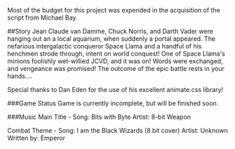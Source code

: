 Most of the budget for this project was expended in the acquisition of the script from Michael Bay.

##Story
Jean Claude van Damme, Chuck Norris, and Darth Vader were hanging out an a local aquarium, when suddenly a portal appeared. The nefarious intergalactic conqueror Space Llama and a handful of his henchmen strode through, intent on world conquest! One of Space Llama's minions foolishly wet-willied JCVD, and it was on! Words were exchanged, and vengeance was promised! The outcome of the epic battle rests in your hands....

Special thanks to Dan Eden for the use of his excellent animate.css library!

###Game Status
Game is currently incomplete, but will be finished soon.

###Music
Main Title - Song: Bits with Byte Artist: 8-bit Weapon

Combat Theme - Song: I am the Black Wizards (8 bit cover) Artist: Unknown Written by: Emperor
